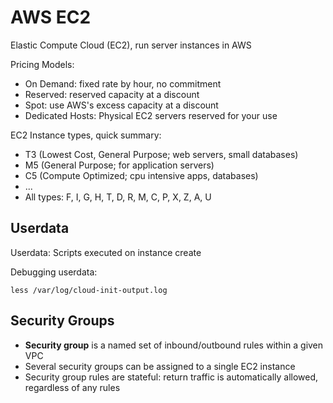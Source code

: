 # AWS EC2

Elastic Compute Cloud (EC2), run server instances in AWS

Pricing Models:

- On Demand: fixed rate by hour, no commitment
- Reserved: reserved capacity at a discount
- Spot: use AWS's excess capacity at a discount
- Dedicated Hosts: Physical EC2 servers reserved for your use

EC2 Instance types, quick summary:

- T3 (Lowest Cost, General Purpose; web servers, small databases)
- M5 (General Purpose; for application servers)
- C5 (Compute Optimized; cpu intensive apps, databases)
- ...
- All types: F, I, G, H, T, D, R, M, C, P, X, Z, A, U

## Userdata

Userdata: Scripts executed on instance create

Debugging userdata:

	less /var/log/cloud-init-output.log

## Security Groups

- **Security group** is a named set of inbound/outbound rules within a given VPC
- Several security groups can be assigned to a single EC2 instance
- Security group rules are stateful: return traffic is automatically allowed, regardless of any rules
